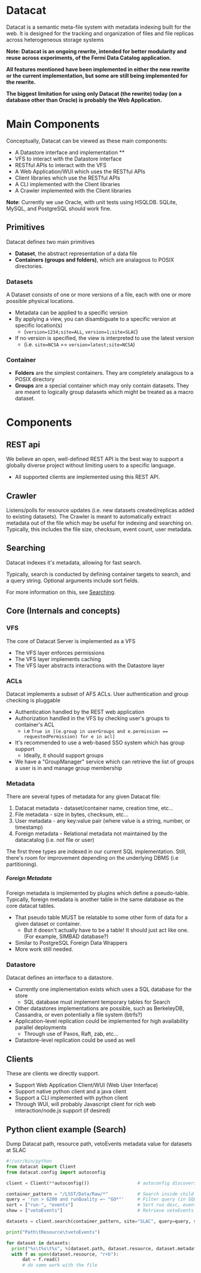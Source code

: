 # Datacat
Datacat is a semantic meta-file system with metadata indexing built for the web. It is designed for the tracking and organization of files and file replicas across heterogeneous storage systems


**Note: Datacat is an ongoing rewrite, intended for better modularity and reuse across experiments, of the Fermi Data Catalog application.**

**All features mentioned have been implemented in either the new rewrite or the current implementation, but some are still being implemented for the rewrite.**

**The biggest limitation for using only Datacat (the rewrite) today (on a database other than Oracle) is probably the Web Application.**

# Main Components
Conceptually, Datacat can be viewed as these main components:
*   A Datastore interface and implementation ** 
*   VFS to interact with the Datastore interface
*   RESTful APIs to interact with the VFS
*   A Web Application/WUI which uses the RESTful APIs
*   Client libraries which use the RESTful APIs
*   A CLI implemented with the Client libraries
*   A Crawler implemented with the Client libraries

**Note**: Currently we use Oracle, with unit tests using HSQLDB. SQLite, MySQL, and PostgreSQL should work fine.

## Primitives
Datacat defines two main primitives
*   **Dataset**, the abstract representation of a data file
*   **Containers (groups and folders)**, which are analagous to POSIX directories.

### Datasets
A Dataset consists of one or more versions of a file, each with one or more possible physical locations.
*   Metadata can be applied to a specific version
*   By applying a view, you can disambiguate to a specific version at specific location(s)
    *   (`version=1234;site=ALL`, `version=1;site=SLAC`)
*   If no version is specified, the view is interpreted to use the latest version
    *   (i.e. `site=NCSA` == `version=latest;site=NCSA`)

### Container
*   **Folders** are the simplest containers. They are completely analagous to a POSIX directory
*   **Groups** are a special container which may only contain datasets. They are meant to logically group datasets which might be treated as a macro dataset.

# Components
## REST api
We believe an open, well-defined REST API is the best way to support a globally diverse project without limiting users to a specific language.
*   All supported clients are implemented using this REST API.

## Crawler
Listens/polls for resource updates (i.e. new datasets created/replicas added to existing datasets). The Crawler is meant to automatically extract metadata out of the file which may be useful for indexing and searching on. Typically, this includes the file size, checksum, event count, user metadata.

## Searching
Datacat indexes it's metadata, allowing for fast search.

Typically, search is conducted by defining container targets to search, and a query string. Optional arguments include sort fields.

For more information on this, see [Searching](./Searching.md).

## Core (Internals and concepts)
### VFS
The core of Datacat Server is implemented as a VFS
*   The VFS layer enforces permissions
*   The VFS layer implements caching
*   The VFS layer abstracts interactions with the Datastore layer

### ACLs
Datacat implements a subset of AFS ACLs. User authentication and group checking is pluggable
*   Authentication handled by the REST web application
*   Authorization handled in the VFS by checking user's groups to container's ACL
    *  i.e `True in [(e.group in userGroups and e.permission == requestedPermission) for e in acl]`
*   It's recommended to use a web-based SSO system which has group support&nbsp;
    *  Ideally, it should support groups
*   We have a &quot;GroupManager&quot; service which can retrieve the list of groups a user is in and manage group membership

### Metadata
There are several types of metadata for any given Datacat file:

1.  Datacat metadata - dataset/container name, creation time, etc...
2.  File metadata - size in bytes, checksum, etc...
3.  User metadata - any key:value pair (where value is a string, number, or timestamp)
4.  Foreign metadata - Relational metadata not maintained by the datacatalog (i.e. not file or user)

The first three types are indexed in our current SQL implementation. Still, there's room for improvement depending on the underlying DBMS (i.e partitioning).

##### Foreign Metadata
Foreign metadata is implemented by plugins which define a pseudo-table. Typically, foreign metadata is another table in the same database as the core datacat tables.
*   That pseudo table MUST be relatable to some other form of data for a given dataset or container.
    *   But it doesn't actually have to be a table! It should just act like one. (For example, SIMBAD database?)
*   Similar to PostgreSQL Foreign Data Wrappers
*   More work still needed.

### Datastore
Datacat defines an interface to a datastore.
*   Currently one implementation exists which uses a SQL database for the store
    *   SQL database must implement temporary tables for Search
*   Other datastores implementations are possible, such as BerkeleyDB, Cassandra, or even potentially a file system (btrfs?)
*   Application-level replication could be implemented for high availability parallel deployments
    *   Through use of Paxos, Raft, zab, etc...
*   Datastore-level replication could be used as well

## Clients
These are clients we directly support.
*   Support Web Application Client/WUI (Web User Interface)
*   Support native python client and a java client
*   Support a CLI implemented with python client
*   Through WUI, will probably Javascript client for rich web interaction/node.js support (if desired)

## Python client example (Search)

Dump Datacat path, resource path, vetoEvents metadata value for datasets at SLAC


```python
#!/usr/bin/python
from datacat import Client
from datacat.config import autoconfig

client = Client(**autoconfig())                  # autoconfig discovers URL, user info

container_pattern = "/LSST/Data/Raw/*"           # Search inside child containers of Raw
query = 'run > 6200 and runQuality =~ "GO*"'     # Filter query (in SQL: run > 6200 AND runQuality LIKE 'GO%')
sort = ["run-", "events"]                        # Sort run desc, events asc (asc default). These are retrieved
show = ["vetoEvents"]                            # Retrieve vetoEvents metadata as well

datasets = client.search(container_pattern, site="SLAC", query=query, sort=sort, show=show)

print("Path\tResource\tvetoEvents")

for dataset in datasets:
  print("%s\t%s\t%s", %(dataset.path, dataset.resource, dataset.metadata['vetoEvents']))
  with f as open(dataset.resource, "r+b"):
      dat = f.read()
      # do some work with the file

```
